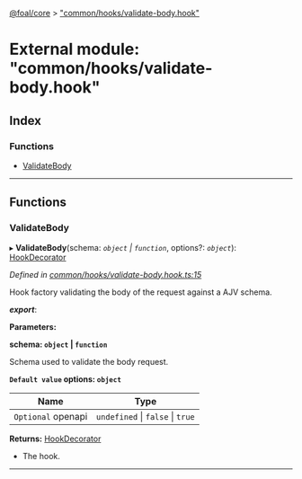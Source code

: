 [@foal/core](../README.md) > ["common/hooks/validate-body.hook"](../modules/_common_hooks_validate_body_hook_.md)

# External module: "common/hooks/validate-body.hook"

## Index

### Functions

* [ValidateBody](_common_hooks_validate_body_hook_.md#validatebody)

---

## Functions

<a id="validatebody"></a>

###  ValidateBody

▸ **ValidateBody**(schema: *`object` \| `function`*, options?: *`object`*): [HookDecorator](_core_hooks_.md#hookdecorator)

*Defined in [common/hooks/validate-body.hook.ts:15](https://github.com/FoalTS/foal/blob/70cc46bd/packages/core/src/common/hooks/validate-body.hook.ts#L15)*

Hook factory validating the body of the request against a AJV schema.

*__export__*: 

**Parameters:**

**schema: `object` \| `function`**

Schema used to validate the body request.

**`Default value` options: `object`**

| Name | Type |
| ------ | ------ |
| `Optional` openapi | `undefined` \| `false` \| `true` |

**Returns:** [HookDecorator](_core_hooks_.md#hookdecorator)
*   The hook.

___

